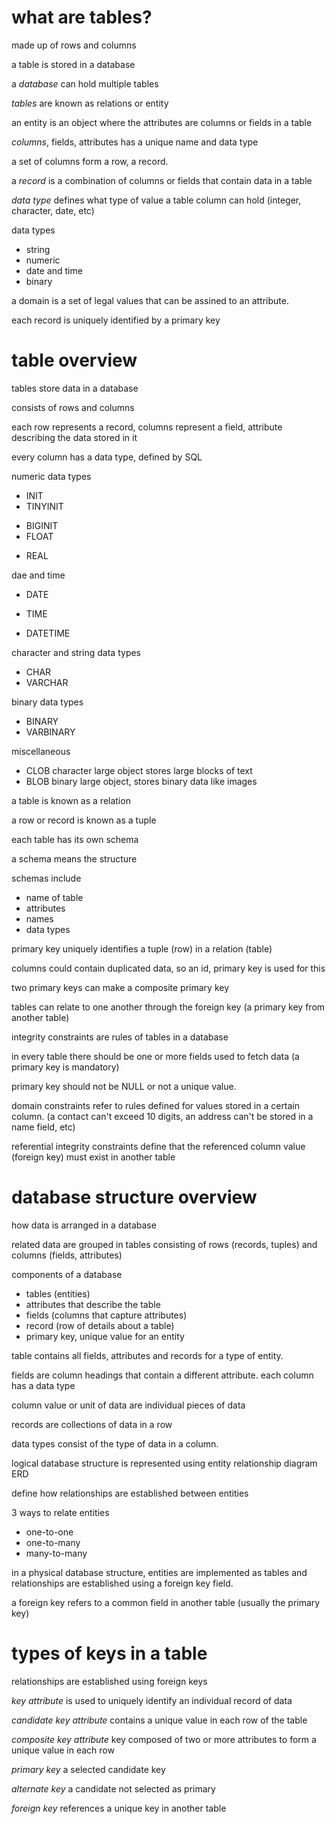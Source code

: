 # what are tables?

made up of rows and columns

a table is stored in a database

a *database* can hold multiple tables

*tables* are known as relations or entity

an entity is an object where the attributes are columns or fields in a table

*columns*, fields, attributes has a unique name and data type

a set of columns form a row, a record.

a *record* is a combination of columns or fields that contain data in a table

*data type* defines what type of value a table column can hold (integer, character, date, etc)

data types

- string
- numeric
- date and time
- binary

a domain is a set of legal values that can be assined to an attribute.

each record is uniquely identified by a primary key

# table overview

tables store data in a database

consists of rows and columns

each row represents a record, columns represent a field, attribute describing the data stored in it

every column has a data type, defined by SQL

numeric data types
- INIT
- TINYINIT
+ BIGINIT
+ FLOAT
- REAL

dae and time
- DATE
+ TIME
- DATETIME

character and string data types
- CHAR
- VARCHAR

binary data types
- BINARY
- VARBINARY

miscellaneous
- CLOB character large object stores large blocks of text
- BLOB binary large object, stores binary data like images

a table is known as a relation

a row or record is known as a tuple

each table has its own schema

a schema means the structure

schemas include
- name of table
- attributes
- names
- data types

primary key uniquely identifies a tuple (row) in a relation (table)

columns could contain duplicated data, so an id, primary key is used for this

two primary keys can make a composite primary key

tables can relate to one another through the foreign key (a primary key from another table)

integrity constraints are rules of tables in a database

in every table there should be one or more fields used to fetch data (a primary key is mandatory)

primary key should not be NULL or not a unique value.

domain constraints refer to rules defined for values stored in a certain column. (a contact can't exceed 10 digits, an address can't be stored in a name field, etc)

referential integrity constraints define that the referenced column value (foreign key) must exist in another table

# database structure overview

how data is arranged in a database

related data are grouped in tables consisting of rows (records, tuples) and columns (fields, attributes)

components of a database
- tables (entities)
- attributes that describe the table
- fields (columns that capture attributes)
- record (row of details about a table)
- primary key, unique value for an entity

table contains all fields, attributes and records for a type of entity.

fields are column headings that contain a different attribute. each column has a data type

column value or unit of data are individual pieces of data

records are collections of data in a row

data types consist of the type of data in a column.

logical database structure is represented using entity relationship diagram ERD

define how relationships are established between entities

3 ways to relate entities
- one-to-one
- one-to-many
- many-to-many

in a physical database structure, entities are implemented as tables and relationships are established using a foreign key field.

a foreign key refers to a common field in another table (usually the primary key)

# types of keys in a table

relationships are established using foreign keys

*key attribute* is used to uniquely identify an individual record of data

*candidate key attribute* contains a unique value in each row of the table

*composite key attribute* key composed of two or more attributes to form a unique value in each row

*primary key* a selected candidate key

*alternate key* a candidate not selected as primary

*foreign key* references a unique key in another table

